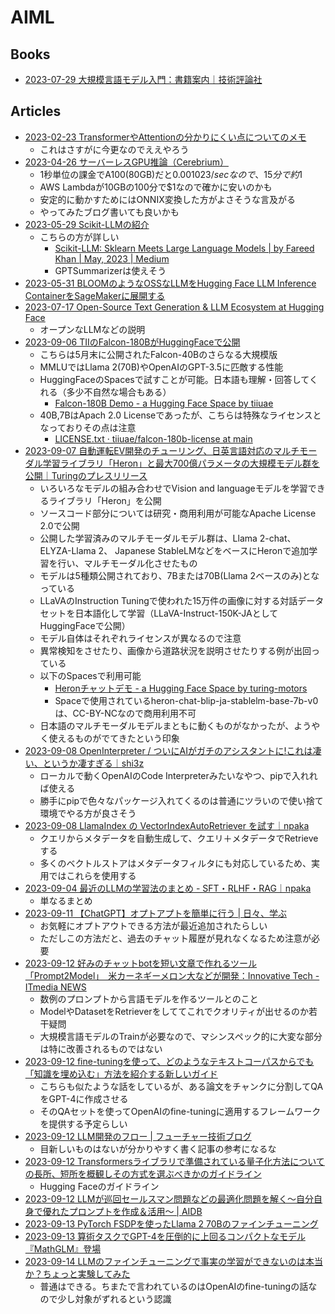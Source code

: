 # AIML

## Books

- [2023-07-29 大規模言語モデル入門：書籍案内｜技術評論社](https://gihyo.jp/book/2023/978-4-297-13633-8)

## Articles

- [2023-02-23 TransformerやAttentionの分かりにくい点についてのメモ](https://blog.statsbeginner.net/entry/2023/02/23/174435)
  - これはさすがに今更なのでええやろう
- [2023-04-26 サーバーレスGPU推論（Cerebrium）](https://zenn.dev/fusic/articles/fbafe544fb6301)
  - 1秒単位の課金でA100(80GB)だと$0.001023/secなので、15分で約$1
  - AWS Lambdaが10GBの100分で$1なので確かに安いのかも
  - 安定的に動かすためにはONNIX変換した方がよさそうな言及がる
  - やってみたブログ書いても良いかも
- [2023-05-29 Scikit-LLMの紹介](https://qiita.com/fuyu_quant/items/4d56553d6a6c951bd8f7)
  - こちらの方が詳しい
    - [Scikit-LLM: Sklearn Meets Large Language Models | by Fareed Khan | May, 2023 | Medium](https://medium.com/@fareedkhandev/scikit-llm-sklearn-meets-large-language-models-11fc6f30e530)
    - GPTSummarizerは使えそう
- [2023-05-31 BLOOMのようなOSSなLLMをHugging Face LLM Inference ContainerをSageMakerに展開する](https://huggingface.co/blog/sagemaker-huggingface-llm)
- [2023-07-17 Open-Source Text Generation & LLM Ecosystem at Hugging Face](https://huggingface.co/blog/os-llms)
  - オープンなLLMなどの説明
- [2023-09-06 TIIのFalcon-180BがHuggingFaceで公開](https://huggingface.co/blog/falcon-180b)
  - こちらは5月末に公開されたFalcon-40Bのさらなる大規模版
  - MMLUではLlama 2(70B)やOpenAIのGPT-3.5に匹敵する性能
  - HuggingFaceのSpacesで試すことが可能。日本語も理解・回答してくれる（多少不自然な場合もある）
    - [Falcon-180B Demo - a Hugging Face Space by tiiuae](https://huggingface.co/spaces/tiiuae/falcon-180b-demo)
  - 40B,7BはApach 2.0 Licenseであったが、こちらは特殊なライセンスとなっておりその点は注意
    - [LICENSE.txt · tiiuae/falcon-180b-license at main](https://huggingface.co/spaces/tiiuae/falcon-180b-license/blob/main/LICENSE.txt)
- [2023-09-07 自動運転EV開発のチューリング、日英言語対応のマルチモーダル学習ライブラリ「Heron」と最大700億パラメータの大規模モデル群を公開｜Turingのプレスリリース](https://prtimes.jp/main/html/rd/p/000000034.000098132.html)
  - いろいろなモデルの組み合わせでVision and languageモデルを学習できるライブラリ「Heron」を公開
  - ソースコード部分については研究・商用利用が可能なApache License 2.0で公開
  - 公開した学習済みのマルチモーダルモデル群は、Llama 2-chat、ELYZA-Llama 2、 Japanese StableLMなどをベースにHeronで追加学習を行い、マルチモーダル化させたもの
  - モデルは5種類公開されており、7Bまたは70B(Llama 2ベースのみ)となっている
  - LLaVAのInstruction Tuningで使われた15万件の画像に対する対話データセットを日本語化して学習（LLaVA-Instruct-150K-JAとしてHuggingFaceで公開）
  - モデル自体はそれぞれライセンスが異なるので注意
  - 異常検知をさせたり、画像から道路状況を説明させたりする例が出回っている
  - 以下のSpacesで利用可能
    - [Heronチャットデモ - a Hugging Face Space by turing-motors](https://huggingface.co/spaces/turing-motors/heron_chat_blip)
    - Spaceで使用されているheron-chat-blip-ja-stablelm-base-7b-v0は、CC-BY-NCなので商用利用不可
  - 日本語のマルチモーダルモデルまともに動くものがなかったが、ようやく使えるものがでてきたという印象
- [2023-09-08 OpenInterpreter / ついにAIがガチのアシスタントに!これは凄い、というか凄すぎる｜shi3z](https://note.com/shi3zblog/n/n7eaba88ffe4a)
  - ローカルで動くOpenAIのCode Interpreterみたいなやつ、pipで入れれば使える
  - 勝手にpipで色々なパッケージ入れてくるのは普通にツラいので使い捨て環境でやる方が良さそう
- [2023-09-08 LlamaIndex の VectorIndexAutoRetriever を試す｜npaka](https://note.com/npaka/n/n44a6d7842a5d)
  - クエリからメタデータを自動生成して、クエリ＋メタデータでRetrieveする
  - 多くのベクトルストアはメタデータフィルタにも対応しているため、実用ではこれらを使用する
- [2023-09-04 最近のLLMの学習法のまとめ - SFT・RLHF・RAG｜npaka](https://note.com/npaka/n/n862786604dc3)
  - 単なるまとめ
- [2023-09-11 【ChatGPT】オプトアプトを簡単に行う | 日々、学ぶ](https://take-tech-engineer.com/chatgpt-optout/)
  - お気軽にオプトアウトできる方法が最近追加されたらしい
  - ただしこの方法だと、過去のチャット履歴が見れなくなるため注意が必要
- [2023-09-12 好みのチャットbotを短い文章で作れるツール「Prompt2Model」　米カーネギーメロン大などが開発：Innovative Tech - ITmedia NEWS](https://www.itmedia.co.jp/news/articles/2309/12/news040.html)
  - 数例のプロンプトから言語モデルを作るツールとのこと
  - ModelやDatasetをRetrieverをしててこれでクオリティが出せるのか若干疑問
  - 大規模言語モデルのTrainが必要なので、マシンスペック的に大変な部分は特に改善されるものではない
- [2023-09-12 fine-tuningを使って、どのようなテキストコーパスからでも「知識を埋め込む」方法を紹介する新しいガイド](https://twitter.com/llama_index/status/1701264116311322937)
  - こちらも似たような話をしているが、ある論文をチャンクに分割してQAをGPT-4に作成させる
  - そのQAセットを使ってOpenAIのfine-tuningに適用するフレームワークを提供する予定らしい
- [2023-09-12 LLM開発のフロー | フューチャー技術ブログ](https://future-architect.github.io/articles/20230912a/)
  - 目新しいものはないが分かりやすく書く記事の参考になるな
- [2023-09-12 Transformersライブラリで準備されている量子化方法についての長所、短所を概観しその方式を選ぶべきかのガイドライン](https://huggingface.co/blog/overview-quantization-transformers)
  - Hugging Faceのガイドライン
- [2023-09-12 LLMが巡回セールスマン問題などの最適化問題を解く〜自分自身で優れたプロンプトを作成＆活用〜 | AIDB](https://aiboom.net/archives/55087)
- [2023-09-13 PyTorch FSDPを使ったLlama 2 70Bのファインチューニング](https://huggingface.co/blog/ram-efficient-pytorch-fsdp)
- [2023-09-13 算術タスクでGPT-4を圧倒的に上回るコンパクトなモデル『MathGLM』登場](https://aiboom.net/archives/55122)
- [2023-09-14 LLMのファインチューニングで事実の学習ができないのは本当か？ちょっと実験してみた](https://zenn.dev/ohtaman/articles/llm_finetune_lora)
  - 普通はできる。ちまたで言われているのはOpenAIのfine-tuningの話なので少し対象がずれるという認識
